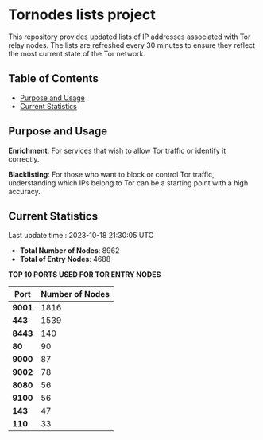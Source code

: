 # Tornodes lists project

This repository provides updated lists of IP addresses associated with Tor relay nodes. The lists are refreshed every 30 minutes to ensure they reflect the most current state of the Tor network.

## Table of Contents

- [Purpose and Usage](#purpose-and-usage)
- [Current Statistics](#current-statistics)


## Purpose and Usage

**Enrichment**: For services that wish to allow Tor traffic or identify it correctly.

**Blacklisting**: For those who want to block or control Tor traffic, understanding which IPs belong to Tor can be a starting point with a high accuracy.

## Current Statistics

Last update time : 2023-10-18 21:30:05 UTC

- **Total Number of Nodes**: 8962
- **Total of Entry Nodes**: 4688

**TOP 10 PORTS USED FOR TOR ENTRY NODES**

| **Port** | **Number of Nodes** |
|------|-----------------|
| **9001**   | 1816  |
| **443**   | 1539  |
| **8443**   | 140  |
| **80**   | 90  |
| **9000**   | 87  |
| **9002**   | 78  |
| **8080**   | 56  |
| **9100**   | 56  |
| **143**   | 47  |
| **110**   | 33  |


